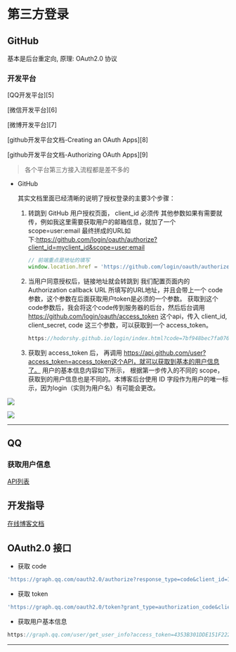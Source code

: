 # 第三方登录



## GitHub

基本是后台重定向, 原理: OAuth2.0 协议

### 开发平台

[QQ开发平台][5]

[微信开发平台][6]

[微博开发平台][7]

[github开发平台文档-Creating an OAuth Apps][8]

[github开发平台文档-Authorizing OAuth Apps][9]

> 各个平台第三方接入流程都是差不多的



- GitHub

  其实文档里面已经清晰的说明了授权登录的主要3个步骤： 

  1. 转跳到 GitHub 用户授权页面， client_id 必须传 其他参数如果有需要就传，例如我这里需要获取用户的邮箱信息，就加了一个 scope=user:email 最终拼成的URL如下:https://github.com/login/oauth/authorize?client_id=myclient_id&scope=user:email

     ```js
     // 前端重点是地址的填写
     window.location.href = 'https://github.com/login/oauth/authorize?client_id=75d6ff0d7a95f88acae6&redirect_uri=https://manage.hgdqdev.cn/#/login'
     ```

  2. 当用户同意授权后，链接地址就会转跳到 我们配置页面内的 Authorization callback URL 所填写的URL地址，并且会带上一个 code参数，这个参数在后面获取用户token是必须的一个参数。 获取到这个code参数后，我会将这个code传到服务器的后台，然后后台调用 https://github.com/login/oauth/access_token 这个api，传入 client_id, client_secret, code 这三个参数，可以获取到一个 access_token。

     ```js
     https://hodorshy.github.io/login/index.html?code=7bf948bec7fa076ca8fa
     ```

  3. 获取到 access_token 后， 再调用 https://api.github.com/user?access_token=access_token这个API，就可以获取到基本的用户信息了。 用户的基本信息内容如下所示， 根据第一步传入的不同的 scope，获取到的用户信息也是不同的。本博客后台使用 ID 字段作为用户的唯一标示，因为login（实则为用户名）有可能会更改。

![](C:/Users/ZNV/Documents/GitHub/note/images/github_01.png)

![](C:/Users/ZNV/Documents/GitHub/note/images/github_02.png)

---



## QQ

### 获取用户信息

[API列表][qq_info]

## 开发指导

[在线博客文档][1]

## OAuth2.0 接口

+ 获取 code

```js
'https://graph.qq.com/oauth2.0/authorize?response_type=code&client_id=101549566&redirect_uri=https://hodorshy.github.io/login/qq.html&state=test'
```

+ 获取 token

```js
'https://graph.qq.com/oauth2.0/token?grant_type=authorization_code&client_id=101549566&client_secret=55b016a40c83fba8efebfe7fb89899d5&code=E37253F0A3A0BB37BCB4956F37F13C50&redirect_uri=https://hodorshy.github.io/login/qq.html'
```

+ 获取用户基本信息

```js
https://graph.qq.com/user/get_user_info?access_token=4353B301DDE151F222AECFCDEC31C9FC&oauth_consumer_key=101549566&openid=F7AC13FB348EE0A6B032861FFC47043B&format=json
```





---

[qq_info]: http://wiki.open.qq.com/wiki/website/API%E5%88%97%E8%A1%A8	"qq_info"
[1]: https://www.cnblogs.com/nuanxin/p/6249492.html	"qq登录开发博客文档"

